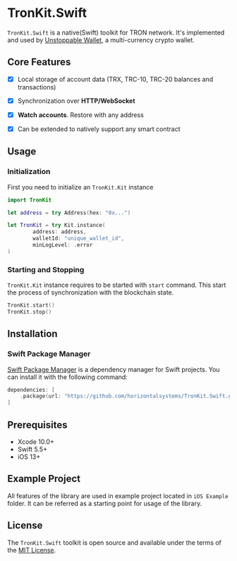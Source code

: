 # TronKit.Swift

`TronKit.Swift` is a native(Swift) toolkit for TRON network. It's implemented and used by [Unstoppable Wallet](https://github.com/horizontalsystems/unstoppable-wallet-ios), a multi-currency crypto wallet.

## Core Features

- [x] Local storage of account data (TRX, TRC-10, TRC-20 balances and transactions)
- [x] Synchronization over **HTTP/WebSocket**
- [x] **Watch accounts**. Restore with any address
- [x] Can be extended to natively support any smart contract


## Usage

### Initialization

First you need to initialize an `TronKit.Kit` instance

```swift
import TronKit

let address = try Address(hex: "0x...")

let TronKit = try Kit.instance(
        address: address,
        walletId: "unique_wallet_id",
        minLogLevel: .error
)
```

### Starting and Stopping

`TronKit.Kit` instance requires to be started with `start` command. This start the process of synchronization with the blockchain state.

```swift
TronKit.start()
TronKit.stop()
```

## Installation

### Swift Package Manager

[Swift Package Manager](https://www.swift.org/package-manager) is a dependency manager for Swift projects. You can install it with the following command:

```swift
dependencies: [
    .package(url: "https://github.com/horizontalsystems/TronKit.Swift.git", .upToNextMajor(from: "1.0.0"))
]
```

## Prerequisites

* Xcode 10.0+
* Swift 5.5+
* iOS 13+


## Example Project

All features of the library are used in example project located in `iOS Example` folder. It can be referred as a starting point for usage of the library.

## License

The `TronKit.Swift` toolkit is open source and available under the terms of the [MIT License](https://github.com/horizontalsystems/TronKit.Swift/blob/master/LICENSE).

